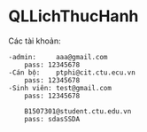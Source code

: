 # QLLichThucHanh


Các tài khoản:

	-admin: 	aaa@gmail.com
		pass: 12345678
	-Cán bộ:	ptphi@cit.ctu.ecu.vn
		pass: 12345678
	-Sinh viên: test@gmail.com
		pass: 12345678
		
		B1507301@student.ctu.edu.vn
		pass: sdasSSDA
